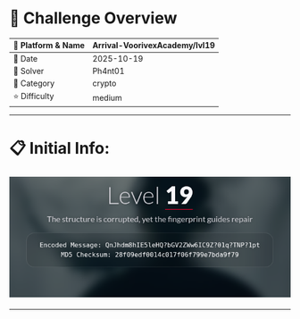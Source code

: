 #  📌 Challenge Overview

| 🧩 Platform & Name | Arrival-VoorivexAcademy/lvl19 |
| ------------------- | ------------------------------- |
| 📅 Date             | 2025-10-19 |
| 👾 Solver           | Ph4nt01 |
| 🔰 Category         | crypto |
| ⭐ Difficulty        | medium |

---

# 📋 Initial Info:

### ![](./imgs/lvl19.png)

---

